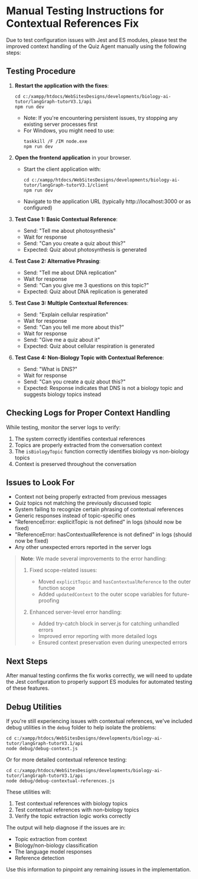 # Manual Testing Instructions for Contextual References Fix

Due to test configuration issues with Jest and ES modules, please test the improved context handling of the Quiz Agent manually using the following steps:

## Testing Procedure

1. **Restart the application with the fixes**:

   ```
   cd c:/xampp/htdocs/WebSitesDesigns/developments/biology-ai-tutor/langGraph-tutorV3.1/api
   npm run dev
   ```

   - Note: If you're encountering persistent issues, try stopping any existing server processes first
   - For Windows, you might need to use:
     ```
     taskkill /F /IM node.exe
     npm run dev
     ```

2. **Open the frontend application** in your browser.

   - Start the client application with:
     ```
     cd c:/xampp/htdocs/WebSitesDesigns/developments/biology-ai-tutor/langGraph-tutorV3.1/client
     npm run dev
     ```
   - Navigate to the application URL (typically http://localhost:3000 or as configured)

3. **Test Case 1: Basic Contextual Reference**:

   - Send: "Tell me about photosynthesis"
   - Wait for response
   - Send: "Can you create a quiz about this?"
   - Expected: Quiz about photosynthesis is generated

4. **Test Case 2: Alternative Phrasing**:

   - Send: "Tell me about DNA replication"
   - Wait for response
   - Send: "Can you give me 3 questions on this topic?"
   - Expected: Quiz about DNA replication is generated

5. **Test Case 3: Multiple Contextual References**:

   - Send: "Explain cellular respiration"
   - Wait for response
   - Send: "Can you tell me more about this?"
   - Wait for response
   - Send: "Give me a quiz about it"
   - Expected: Quiz about cellular respiration is generated

6. **Test Case 4: Non-Biology Topic with Contextual Reference**:
   - Send: "What is DNS?"
   - Wait for response
   - Send: "Can you create a quiz about this?"
   - Expected: Response indicates that DNS is not a biology topic and suggests biology topics instead

## Checking Logs for Proper Context Handling

While testing, monitor the server logs to verify:

1. The system correctly identifies contextual references
2. Topics are properly extracted from the conversation context
3. The `isBiologyTopic` function correctly identifies biology vs non-biology topics
4. Context is preserved throughout the conversation

## Issues to Look For

- Context not being properly extracted from previous messages
- Quiz topics not matching the previously discussed topic
- System failing to recognize certain phrasing of contextual references
- Generic responses instead of topic-specific ones
- "ReferenceError: explicitTopic is not defined" in logs (should now be fixed)
- "ReferenceError: hasContextualReference is not defined" in logs (should now be fixed)
- Any other unexpected errors reported in the server logs

> **Note**: We made several improvements to the error handling:
>
> 1. Fixed scope-related issues:
>
>    - Moved `explicitTopic` and `hasContextualReference` to the outer function scope
>    - Added `updatedContext` to the outer scope variables for future-proofing
>
> 2. Enhanced server-level error handling:
>    - Added try-catch block in server.js for catching unhandled errors
>    - Improved error reporting with more detailed logs
>    - Ensured context preservation even during unexpected errors

## Next Steps

After manual testing confirms the fix works correctly, we will need to update the Jest configuration to properly support ES modules for automated testing of these features.

## Debug Utilities

If you're still experiencing issues with contextual references, we've included debug utilities in the `debug` folder to help isolate the problems:

```
cd c:/xampp/htdocs/WebSitesDesigns/developments/biology-ai-tutor/langGraph-tutorV3.1/api
node debug/debug-context.js
```

Or for more detailed contextual reference testing:

```
cd c:/xampp/htdocs/WebSitesDesigns/developments/biology-ai-tutor/langGraph-tutorV3.1/api
node debug/debug-contextual-references.js
```

These utilities will:

1. Test contextual references with biology topics
2. Test contextual references with non-biology topics
3. Verify the topic extraction logic works correctly

The output will help diagnose if the issues are in:

- Topic extraction from context
- Biology/non-biology classification
- The language model responses
- Reference detection

Use this information to pinpoint any remaining issues in the implementation.
